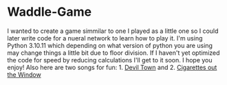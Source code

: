 # Waddle-Game
I wanted to create a game simmilar to one I played as a little one so I could later write code for a nueral network to learn how to play it. I'm using Python 3.10.11 which depending on what version of python you are using may change things a little bit due to floor division. If I haven't yet optimized the code for speed  by reducing calculations I'll get to it soon. I hope you enjoy!
Also here are two songs for fun: 1. [Devil Town](https://youtu.be/KvaxYUfGHnk?si=LlmHANwcVYulq5gl)  and 2. [Cigarettes out the Window](https://youtu.be/7j6C9METNm0?si=ZG9F79sy8DUstlWu)
